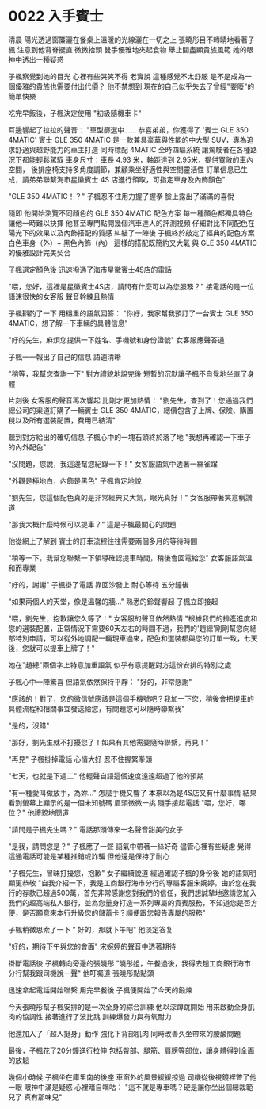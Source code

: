 # 0022 入手賓士

清晨
陽光透過窗簾灑在餐桌上溫暖的光線灑在一切之上
張曉彤目不轉睛地看著子楓
注意到他背脊挺直
微微抬頭
雙手優雅地夾起食物
舉止間盡顯貴族風範
她的眼神中透出一種疑惑

子楓察覺到她的目光
心裡有些哭笑不得
老實說
這種感覺不太舒服
是不是成為一個優雅的貴族也需要付出代價？
他不禁想到
現在的自己似乎失去了曾經"耍廢"的簡單快樂

吃完早飯後，子楓決定使用 "初級隨機車卡"

耳邊響起了拉拉的聲音：
"車型篩選中……
恭喜弟弟，你獲得了 '賓士 GLE 350 4MATIC'
賓士 GLE 350 4MATIC 是一款兼具豪華與性能的中大型 SUV，專為追求舒適與越野能力的車主打造
同時標配 4MATIC 全時四驅系統
讓駕駛者在各種路況下都能輕鬆駕馭
車身尺寸：車長 4.93 米，軸距達到 2.95米，提供寬敞的車內空間，
後排座椅支持多角度調節，兼顧乘坐舒適性與空間靈活性
訂單信息已生成，請弟弟聯繫海市星徽賓士 4S 店進行領取，可指定車身及內飾顏色"

"GLE 350 4MATIC！？"
子楓忍不住用力握了握拳
臉上露出了滿滿的喜悅

隨即
他開始瀏覽不同顏色的 GLE 350 4MATIC 配色方案
每一種顏色都獨具特色
讓他一時難以抉擇
他甚至專門點開幾個汽車達人的評測視頻
仔細對比不同配色在陽光下的效果以及內飾搭配的質感
糾結了一陣後
子楓終於敲定了經典的配色方案
白色車身（外）+ 黑色內飾（內）
這樣的搭配既簡約又大氣
與 GLE 350 4MATIC 的優雅設計完美契合

子楓選定顏色後
迅速撥通了海市星徽賓士4S店的電話

"喂，您好，這裡是星徽賓士4S店，請問有什麼可以為您服務？"
接電話的是一位語速很快的女客服
聲音幹練且熱情

子楓斟酌了一下
用穩重的語氣回答：
"你好，我家幫我預訂了一台賓士 GLE 350 4MATIC，想了解一下車輛的具體信息"

"好的先生，麻煩您提供一下姓名、手機號和身份證號"
女客服應聲答道

子楓一一報出了自己的信息
語速清晰

"稍等，我幫您查詢一下"
對方禮貌地說完後
短暫的沉默讓子楓不自覺地坐直了身體

片刻後
女客服的聲音再次響起
比剛才更加熱情：
"劉先生，查到了！您通過我們總公司的渠道訂購了一輛賓士 GLE 350 4MATIC，總價包含了上牌、保險、購置稅以及所有選裝配置，費用已結清"

聽到對方給出的確切信息
子楓心中的一塊石頭終於落了地
"我想再確認一下車子的內外配色"

"沒問題，您說，我這邊幫您紀錄一下！"
女客服語氣中透著一絲雀躍

"外觀是極地白，內飾是黑色"
子楓肯定地說

"劉先生，您這個配色真的是非常經典又大氣，眼光真好！"
女客服帶著笑意稱讚道

"那我大概什麼時候可以提車？"
這是子楓最關心的問題

他從網上了解到
賓士的訂車流程往往需要兩個多月的等待時間

"稍等一下，我幫您聯繫一下領導確認提車時間，稍後會回電給您"
女客服語氣溫和而專業

"好的，謝謝"
子楓掛了電話
靠回沙發上
耐心等待
五分鐘後

"如果兩個人的天堂，像是溫馨的牆..."
熟悉的鈴聲響起
子楓立即接起

"喂，劉先生，抱歉讓您久等了！"
女客服的聲音依然熱情
"根據我們的排產進度和您的選裝配置，正常情況下需要60天左右的時間不過，我們的'趙總'剛剛幫您向總部特別申請，可以從外地調配一輛現車過來，配色和選裝都與您的訂單一致，七天後，您就可以提車上牌了！"

她在"趙總"兩個字上特意加重語氣
似乎有意提醒對方這份安排的特別之處

子楓心中一陣驚喜
但語氣依然保持平靜：
"好的，非常感謝"

"應該的！對了，您的微信號應該是這個手機號吧？我加一下您，稍後會把提車的具體流程和相關事宜發送給您，有問題您可以隨時聯繫我"

"是的，沒錯"

"那好，劉先生就不打擾您了！如果有其他需要隨時聯繫，再見！"

"再見"
子楓掛掉電話
心情大好
忍不住握緊拳頭

"七天，也就是下週二"
他輕聲自語這個速度遠遠超過了他的預期

"有一種愛叫做放手，為妳…"
怎麼手機又響了
本來以為是4S店又有什麼事情
結果看到螢幕上顯示的是一個未知號碼
眉頭微微一挑
隨手接起電話
"喂，您好，哪位？"
他禮貌地問道

"請問是子楓先生嗎？"
電話那頭傳來一名聲音甜美的女子

"是我，請問您是？"
子楓應了一聲
語氣中帶著一絲好奇
儘管心裡有些疑慮
覺得這通電話可能是某種推銷或詐騙
但他還是保持了耐心

"子楓先生，冒昧打擾您，抱歉"
女子繼續說道
經過確認子楓的身份後
她的語氣明顯更恭敬
"自我介紹一下，我是工商銀行海市分行的專屬客服宋婉婷，由於您在我行的存款已超過500萬，首先非常感謝您對我們的信任，我們想誠摯地邀請您加入我們的超高端私人銀行，並為您量身打造一系列專屬的貴賓服務，不知道您是否方便，是否願意來本行升級您的儲蓄卡？順便跟您報告專屬的服務"

子楓稍微思索了一下
” 好的，那就下午吧"
他淡定答复

"好的，期待下午與您的會面"
宋婉婷的聲音中透著期待

掛斷電話後
子楓轉向旁邊的張曉彤
”曉彤姐，午餐過後，我得去趟工商銀行海市分行幫我跟司機說一聲"
他叮囑道
張曉彤點點頭

迅速拿起電話開始聯繫
用完早餐後
子楓便開始了今天的鍛煉

今天張曉彤幫子楓安排的是一次全身的綜合訓練
他以深蹲跳開始
用來啟動全身肌肉的協調性
接著進行了波比跳
訓練爆發力與有氧耐力

他還加入了「超人挺身」動作
強化下背部肌肉
同時改善久坐帶來的腰酸問題

最後，子楓花了20分鐘進行拉伸
包括臀部、腿筋、肩膀等部位，讓身體得到全面的放鬆

幾個小時候
子楓坐在庫里南的後座
車窗外的風景緩緩掠過
司機從後視鏡裡瞥了他一眼
眼神中滿是疑惑
心裡暗自嘀咕：
"這不就是專車嗎？硬是讓你坐出個總裁範兒了
真有那味兒"